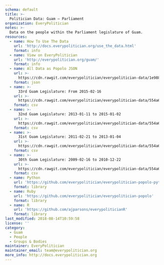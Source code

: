 ```yaml
---
schema: default
title: >-
  Politician Data: Guam — Parliament
organization: EveryPolitician
notes: >-
  Data on the people within the Parliament legislature of Guam.
resources:
  - name: How To Use The Data
    url: 'http://docs.everypolitician.org/use_the_data.html'
    format: info
  - name: View on EveryPolitician
    url: 'http://everypolitician.org/guam/'
    format: info
  - name: All Data as Popolo JSON
    url: >-
      https://cdn.rawgit.com/everypolitician/everypolitician-data/1e9887f13c51f0eb3536e06529f465c1b3e439c7/data/Guam/Parliament/ep-popolo-v1.0.json
    format: json
  - name: >-
      33rd Guam Legislature: From 2015-02-16
    url: >-
      https://cdn.rawgit.com/everypolitician/everypolitician-data/554a6cb306153130ac5558e4c015471d63e57cb7/data/Guam/Parliament/term-33.csv
    format: csv
  - name: >-
      32nd Guam Legislature: 2013-01-11 to 2015-01-02
    url: >-
      https://cdn.rawgit.com/everypolitician/everypolitician-data/554a6cb306153130ac5558e4c015471d63e57cb7/data/Guam/Parliament/term-32.csv
    format: csv
  - name: >-
      31st Guam Legislature: 2011-02-21 to 2013-01-04
    url: >-
      https://cdn.rawgit.com/everypolitician/everypolitician-data/554a6cb306153130ac5558e4c015471d63e57cb7/data/Guam/Parliament/term-31.csv
    format: csv
  - name: >-
      30th Guam Legislature: 2009-02-16 to 2010-12-22
    url: >-
      https://cdn.rawgit.com/everypolitician/everypolitician-data/554a6cb306153130ac5558e4c015471d63e57cb7/data/Guam/Parliament/term-30.csv
    format: csv
  - name: Python
    url: 'https://github.com/everypolitician/everypolitician-popolo-python'
    format: library
  - name: Ruby
    url: 'https://github.com/everypolitician/everypolitician-popolo'
    format: library
  - name: R
    url: 'https://github.com/ajparsons/everypoliticianR'
    format: library
last_modified: 2018-08-14T10:59:58
license: ''
category:
  - Guam
  - People
  - Groups & Bodies
maintainer: EveryPolitician
maintainer_email: team@everypolitician.org
more_info: http://docs.everypolitician.org
---
```

